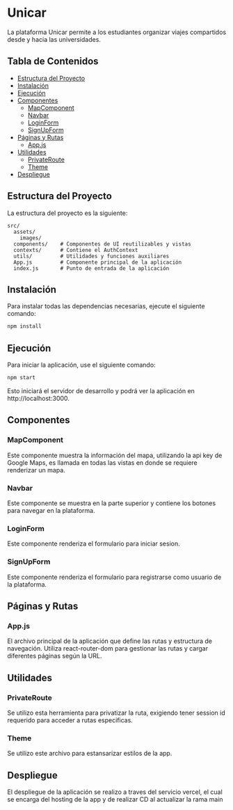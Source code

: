 # Unicar

La plataforma Unicar permite a los estudiantes organizar viajes compartidos desde y hacia las universidades.

## Tabla de Contenidos

- [Estructura del Proyecto](#estructura-del-proyecto)
- [Instalación](#instalación)
- [Ejecución](#ejecución)
- [Componentes](#componentes)
  - [MapComponent](#mapcomponent)
  - [Navbar](#navbar)
  - [LoginForm](#loginform)
  - [SignUpForm](#signupform)
- [Páginas y Rutas](#páginas-y-rutas)
  - [App.js](#appjs)
- [Utilidades](#utilidades)
  - [PrivateRoute](#privateroute)
  - [Theme](#privateroute)
- [Despliegue](#despliegue)

## Estructura del Proyecto

La estructura del proyecto es la siguiente:

```plaintext
src/
  assets/
    images/
  components/    # Componentes de UI reutilizables y vistas
  contexts/      # Contiene el AuthContext
  utils/         # Utilidades y funciones auxiliares
  App.js         # Componente principal de la aplicación
  index.js       # Punto de entrada de la aplicación
```

## Instalación

Para instalar todas las dependencias necesarias, ejecute el siguiente comando:

```bash
npm install
```

## Ejecución

Para iniciar la aplicación, use el siguiente comando:

```bash
npm start
```
Esto iniciará el servidor de desarrollo y podrá ver la aplicación en http://localhost:3000.

## Componentes

### MapComponent
Este componente muestra la información del mapa, utilizando la api key de Google Maps, es llamada en todas las vistas en donde se requiere renderizar un mapa.

### Navbar
Este componente se muestra en la parte superior y contiene los botones para navegar en la plataforma.

### LoginForm
Este componente renderiza el formulario para iniciar sesion.

### SignUpForm
Este componente renderiza el formulario para registrarse como usuario de la plataforma.

## Páginas y Rutas

### App.js
El archivo principal de la aplicación que define las rutas y estructura de navegación. Utiliza react-router-dom para gestionar las rutas y cargar diferentes páginas según la URL.

## Utilidades

### PrivateRoute
Se utilizo esta herramienta para privatizar la ruta, exigiendo tener session id requerido para acceder a rutas especificas.

### Theme
Se utilizo este archivo para estansarizar estilos de la app.

## Despliegue

El despliegue de la aplicación se realizo a traves del servicio vercel, el cual se encarga del hosting de la app y de realizar CD al actualizar la rama main
